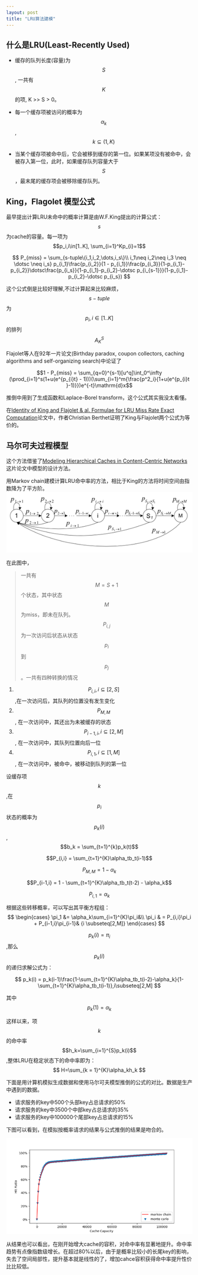 ```yaml
---
layout: post
title: "LRU算法建模"
---
```


## 什么是LRU(Least-Recently Used)

+ 缓存的队列长度(容量)为$$S$$, 一共有$$K$$的项, K >> S > 0。
  
+ 每一个缓存项被访问的概率为$$\alpha_k$$, $$k\subseteq(1, K)$$
  
+ 当某个缓存项被命中后，它会被移到缓存的第一位。如果某项没有被命中，会被存入第一位，此时，如果缓存队列容量大于$$S$$，最末尾的缓存项会被移除缓存队列。

## King，Flagolet 模型公式

最早提出计算LRU未命中的概率计算是由W.F.King提出的计算公式：
$$s$$ 为cache的容量。每一项为$$p_i,i\in[1..K], \sum_{i=1}^Kp_{i}=1$$

$$
P_{miss} = \sum_{s-tuple\{i_1,i_2,\dots,i_s\}\\  i_1\neq i_2\neq i_3 \neq \dotsc \neq i_s} p_{i_1}\frac{p_{i_2}}{1 - p_{i_1}}\frac{p_{i_3}}{1-p_{i_1}-p_{i_2}}\dotsc\frac{p_{i_s}}{1-p_{i_1}-p_{i_2}-\dotsc p_{i_{s-1}}}(1-p_{i_1}-p_{i_2}-\dotsc p_{i_s})
$$

这个公式倒是比较好理解,不过计算起来比较麻烦，$$s-tuple$$为$$p_i,i\in[1..K]$$的排列$$A_{K}^S$$

Flajolet等人在92年一片论文(Birthday paradox, coupon collectors, caching algorithms and self-organizing search)中论证了

$$1 - P_{miss} = \sum_{q=0}^{s-1}[u^q]\int_0^\infty (\prod_{i=1}^s(1+u(e^{p_{i}t} - 1)))(\sum_{i=1}^m{\frac{p^2_i}{1+u(e^{p_{i}t }-1)}})e^{-t}\mathrm{d}x$$

推倒中用到了生成函数和Laplace-Borel transform，这个公式其实我没太看懂。

在[Identity of King and Flajolet & al. Formulae for LRU Miss Rate Exact Computation](https://arxiv.org/abs/1607.01283)论文中，作者Christian Berthet证明了King与Flajolet两个公式为等价的。

## 马尔可夫过程模型

这个方法借鉴了[Modeling Hierarchical Caches in Content-Centric Networks](https://ieeexplore.ieee.org/abstract/document/6614153/)这片论文中模型的设计方法。

用Markov chain建模计算LRU命中率的方法，相比于King的方法将时间空间由指数降为了平方阶。
![markov_lru](/images/lru_pic/markov_chain.png)

在此图中，
> 一共有$$M = S + 1$$个状态，其中状态$$M$$为miss，即未在队列。
> $$P_{i,j}$$ 为一次访问后状态从状态$$p_i$$到$$p_j$$。一共有四种转换的情况

1. $$P_{i,i}, i\subseteq[2, S]$$,在一次访问后，其队列的位置没有发生变化
2. $$P_{M,M}$$, 在一次访问中，其还出为未被缓存的状态
3. $$P_{i-1, i}, i\subseteq[2, M]$$, 在一次访问中，其队列位置向后一位
4. $$P_{i,1}, i\subseteq[1, M]$$, 在一次访问中，被命中，被移动到队列的第一位
   
设缓存项$$k$$,在$$p_i$$状态的概率为$$p_k(i)$$, $$b_k = \sum_{t=1}^{k}p_k(t)$$


$$P_{i,i} = \sum_{t=1}^{K}\alpha_tb_t(i-1)$$

$$P_{M,M} = 1 - \alpha_k$$

$$P_{i-1,i} = 1 - \sum_{t=1}^{K}\alpha_tb_t(t-2) - \alpha_k$$

$$P_{i,1} = \alpha_k$$

根据这些转移概率，可以写出其平衡方程组：
$$
\begin{cases}
    \pi_1 &= \alpha_k\sum_{i=1}^{K}\pi_i&\\
    \pi_i & = P_{i,i}\pi_i + P_{i-1,i}\pi_{i-1}&   {i \subseteq[2,M]}
\end{cases}
$$

$$p_k(i) = \pi_i$$,那么$$p_k(i)$$的递归求解公式为：

$$
      p_k(i) = p_k(i-1)\frac{1-\sum_{t=1}^{K}\alpha_tb_t(i-2)-\alpha_k}{1- \sum_{t=1}^{K}\alpha_tb_t(i-1)},i\subseteq[2,M]
$$

其中$$p_k(1)=\alpha_k$$

这样以来，项$$k$$的命中率$$h_k=\sum_{i=1}^{S}p_k(i)$$,整体LRU在稳定状态下的命中率即为：
$$
    H=\sum_{k = 1}^{K}\alpha_kh_k
$$

下面是用计算机模拟生成数据和使用马尔可夫模型推倒的公式的对比。数据是生产中遇到的数据。

+ 请求服务的key中500个头部key占总请求的50%
+ 请求服务的key中3500个中部key占总请求的35%
+ 请求服务的key中100000个尾部key占总请求的15%

下图可以看到，在模拟按概率请求的结果与公式推倒的结果是吻合的。

![hit_ratio](/images/lru_pic/lru_hit_ration_sim.png)

从结果也可以看出，在刚开始增大cache的容积，对命中率有显著地提升。命中率趋势有点像指数级增长。在超过80%以后，由于是概率比较小的长尾key的影响，失去了空间局部性，提升基本就是线性的了，增加cahce容积获得命中率提升性价比比较低。

